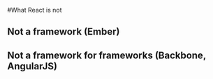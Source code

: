 #What React is not

## Not a framework (Ember) <!-- .element: class="fragment" data-fragment-index="1" -->
## Not a framework for frameworks (Backbone, AngularJS) <!-- .element: class="fragment" data-fragment-index="2" -->
